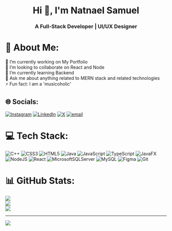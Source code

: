 <h1 align="center">Hi 👋, I'm Natnael Samuel</h1>
<h3 align="center">A Full-Stack Developer | UI/UX Designer</h3>

# 💫 About Me:
🔭 I’m currently working on My Portfolio<br>👯 I’m looking to collaborate on React and Node <br>🌱 I’m currently learning Backend<br>💬 Ask me about anything related to MERN stack and related technologies<br>⚡ Fun fact: I am a 'musicoholic'


## 🌐 Socials:
[![Instagram](https://img.shields.io/badge/Instagram-%23E4405F.svg?logo=Instagram&logoColor=white)](https://instagram.com/nat_t_x) [![LinkedIn](https://img.shields.io/badge/LinkedIn-%230077B5.svg?logo=linkedin&logoColor=white)](https://linkedin.com/in/NatnaelSamuel) [![X](https://img.shields.io/badge/X-black.svg?logo=X&logoColor=white)](https://x.com/natnael_sam) [![email](https://img.shields.io/badge/Email-D14836?logo=gmail&logoColor=white)](mailto:natisami901@gmail.com) 

# 💻 Tech Stack:
![C++](https://img.shields.io/badge/c++-%2300599C.svg?style=for-the-badge&logo=c%2B%2B&logoColor=white) ![CSS3](https://img.shields.io/badge/css3-%231572B6.svg?style=for-the-badge&logo=css3&logoColor=white) ![HTML5](https://img.shields.io/badge/html5-%23E34F26.svg?style=for-the-badge&logo=html5&logoColor=white) ![Java](https://img.shields.io/badge/java-%23ED8B00.svg?style=for-the-badge&logo=openjdk&logoColor=white) ![JavaScript](https://img.shields.io/badge/javascript-%23323330.svg?style=for-the-badge&logo=javascript&logoColor=%23F7DF1E) ![TypeScript](https://img.shields.io/badge/typescript-%23007ACC.svg?style=for-the-badge&logo=typescript&logoColor=white) ![JavaFX](https://img.shields.io/badge/javafx-%23FF0000.svg?style=for-the-badge&logo=javafx&logoColor=white) ![NodeJS](https://img.shields.io/badge/node.js-6DA55F?style=for-the-badge&logo=node.js&logoColor=white) ![React](https://img.shields.io/badge/react-%2320232a.svg?style=for-the-badge&logo=react&logoColor=%2361DAFB) ![MicrosoftSQLServer](https://img.shields.io/badge/Microsoft%20SQL%20Server-CC2927?style=for-the-badge&logo=microsoft%20sql%20server&logoColor=white) ![MySQL](https://img.shields.io/badge/mysql-4479A1.svg?style=for-the-badge&logo=mysql&logoColor=white) ![Figma](https://img.shields.io/badge/figma-%23F24E1E.svg?style=for-the-badge&logo=figma&logoColor=white) ![Git](https://img.shields.io/badge/git-%23F05033.svg?style=for-the-badge&logo=git&logoColor=white)
# 📊 GitHub Stats:
![](https://github-readme-stats.vercel.app/api?username=NatnaelSamuel&theme=tokyonight&hide_border=true&include_all_commits=false&count_private=false)<br/>
![](https://nirzak-streak-stats.vercel.app/?user=NatnaelSamuel&theme=tokyonight&hide_border=true)<br/>
![](https://github-readme-stats.vercel.app/api/top-langs/?username=NatnaelSamuel&theme=tokyonight&hide_border=true&include_all_commits=false&count_private=false&layout=compact)

---
[![](https://visitcount.itsvg.in/api?id=NatnaelSamuel&icon=2&color=0)](https://visitcount.itsvg.in)

<!-- Proudly created with GPRM ( https://gprm.itsvg.in ) -->
